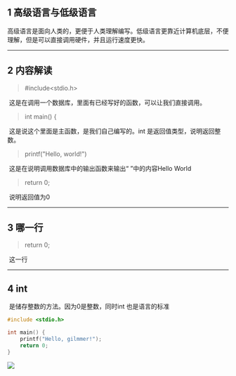 ## 1 高级语言与低级语言

​        高级语言是面向人类的，更便于人类理解编写。低级语言更靠近计算机底层，不便理解，但是可以直接调用硬件，并且运行速度更快。

***

## 2 内容解读

>  #include<stdio.h>

​        这是在调用一个数据库，里面有已经写好的函数，可以让我们直接调用。

> int main() {

​        这是说这个里面是主函数，是我们自己编写的。int 是返回值类型，说明返回整数。

> printf("Hello, world!")  

​        这是在说明调用数据库中的输出函数来输出“   ”中的内容Hello World

>  return 0;

​        说明返回值为0

***

## 3 哪一行

> return 0;

​          这一行

***

## 4 int

​      是储存整数的方法。因为0是整数，同时int 也是语言的标准

```C
#include <stdio.h>

int main() {
    printf("Hello, gilmmer!");
    return 0;
}
```

![](D:\图片\9c61ddd2-cac9-4a3c-901d-c45d1763dcf4.png)







